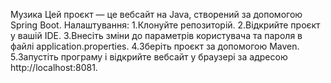Музика
Цей проєкт — це вебсайт на Java, створений за допомогою Spring Boot.
Налаштування:
1.Клонуйте репозиторій.
2.Відкрийте проєкт у вашій IDE.
3.Внесіть зміни до параметрів користувача та пароля в файлі application.properties.
4.Зберіть проєкт за допомогою Maven.
5.Запустіть програму і відкрийте вебсайт у браузері за адресою http://localhost:8081.

